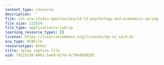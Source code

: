 ```yaml
---
content_type: resource
description: ''
file: /ol-ocw-studio-app/courses/14-13-psychology-and-economics-spring-2020/7912523660b15ae9b17dbcf8e8dd8292_l7mu7-YNSg0.vtt
file_size: 122524
file_type: application/x-subrip
learning_resource_types: []
license: https://creativecommons.org/licenses/by-nc-sa/4.0/
ocw_type: OCWFile
resourcetype: Other
title: 3play caption file
uid: 79125236-60b1-5ae9-b17d-bcf8e8dd8292
---
```

